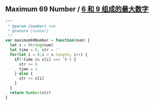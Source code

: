 ## Maximum 69 Number / [6 和 9 组成的最大数字](https://leetcode-cn.com/problems/maximum-69-number/submissions/)

```js
/**
 * @param {number} num
 * @return {number}
 */
var maximum69Number = function(num) {
  let s = String(num)
  let time = 0, str = ''
  for(let i = 0;i < s.length; i++) {
    if(!time && s[i] === '6') {
      str += 9
      time = 1
    } else {
      str += s[i]
    }
  }
  return Number(str)
}
```